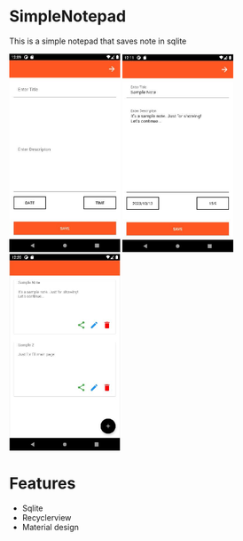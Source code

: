 # SimpleNotepad
This is a simple notepad that saves note in sqlite

<img src="https://github.com/Anahitavakoli/SimpleNotepad/blob/master/Screenshot01.jpg" width="200"> <img src="https://github.com/Anahitavakoli/SimpleNotepad/blob/master/Screenshot02.jpg" width="200"> <img src="https://github.com/Anahitavakoli/SimpleNotepad/blob/master/Screenshot03.jpg" width="200">


# Features
- Sqlite
- Recyclerview
- Material design

